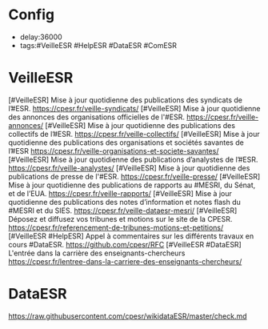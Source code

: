 # Config
- delay:36000
- tags:#VeilleESR #HelpESR #DataESR #ComESR

# VeilleESR
[#VeilleESR] Mise à jour quotidienne des publications des syndicats de l’#ESR. https://cpesr.fr/veille-syndicats/
[#VeilleESR] Mise à jour quotidienne des annonces des organisations officielles de l'#ESR. https://cpesr.fr/veille-annonces/
[#VeilleESR] Mise à jour quotidienne des publications des collectifs de l’#ESR. https://cpesr.fr/veille-collectifs/
[#VeilleESR] Mise à jour quotidienne des publications des organisations et sociétés savantes de l’#ESR https://cpesr.fr/veille-organisations-et-societe-savantes/
[#VeilleESR] Mise à jour quotidienne des publications d’analystes de l’#ESR. https://cpesr.fr/veille-analystes/
[#VeilleESR] Mise à jour quotidienne des publications de presse de l'#ESR. https://cpesr.fr/veille-presse/
[#VeilleESR] Mise à jour quotidienne des publications de rapports au #MESRI, du Sénat, et de l’EUA. https://cpesr.fr/veille-rapports/
[#VeilleESR] Mise à jour quotidienne des publications des notes d’information et notes flash du #MESRI et du SIES. https://cpesr.fr/veille-dataesr-mesri/
[#VeilleESR] Déposez et diffusez vos tribunes et motions sur le site de la CPESR. https://cpesr.fr/referencement-de-tribunes-motions-et-petitions/
[#VeilleESR #HelpESR] Appel à commentaires sur les différents travaux en cours #DataESR. https://github.com/cpesr/RFC
[#VeilleESR #DataESR] L'entrée dans la carrière des enseignants-chercheurs https://cpesr.fr/lentree-dans-la-carriere-des-enseignants-chercheurs/

# DataESR
https://raw.githubusercontent.com/cpesr/wikidataESR/master/check.md
